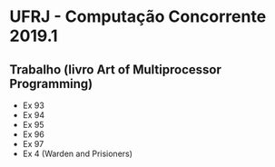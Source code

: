 # UFRJ - Computação Concorrente 2019.1
## Trabalho (livro Art of Multiprocessor Programming)
* Ex 93
* Ex 94
* Ex 95
* Ex 96
* Ex 97
* Ex 4 (Warden and Prisioners)